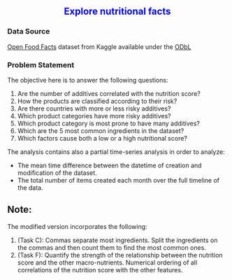 <h2><center><font color="blue"><b>Explore nutritional facts</b></font></center></h2>

### **Data Source**

[Open Food Facts](https://www.kaggle.com/openfoodfacts/world-food-facts) dataset from Kaggle available under the [ODbL](https://opendatacommons.org/licenses/odbl/1-0/)

### **Problem Statement**

The objective here is to answer the following questions:

1. Are the number of additives correlated with the nutrition score?
2. How the products are classified according to their risk?
3. Are there countries with more or less risky additives?
4. Which product categories have more risky additives?
5. Which product category is most prone to have many additives?
6. Which are the 5 most common ingredients in the dataset?
7. Which factors cause both a low or a high nutritional score?

The analysis contains also a partial time-series analysis in order to analyze:

* The mean time difference between the datetime of creation and modification of the dataset. 
* The total number of items created each month over the full timeline of the data. 

Note:
-----
The modified version incorporates the following:
1. (Task C): Commas separate most ingredients. Split the ingredients on the commas and then count them to find the most common ones.
2. (Task F): Quantify the strength of the relationship between the nutrition score and the other macro-nutrients. Numerical ordering of all correlations of the nutrition score with the other features.

